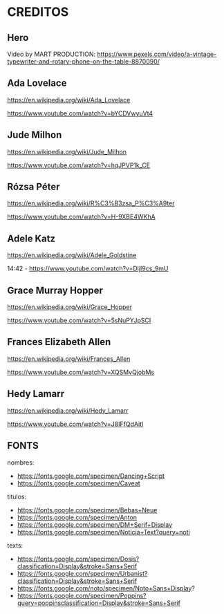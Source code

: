 # CREDITOS

## Hero

Video by MART  PRODUCTION: https://www.pexels.com/video/a-vintage-typewriter-and-rotary-phone-on-the-table-8870090/


## Ada Lovelace

https://en.wikipedia.org/wiki/Ada_Lovelace

https://www.youtube.com/watch?v=bYCDVwyuVt4


## Jude Milhon

https://en.wikipedia.org/wiki/Jude_Milhon

https://www.youtube.com/watch?v=hqJPVP1k_CE


## Rózsa Péter

https://en.wikipedia.org/wiki/R%C3%B3zsa_P%C3%A9ter

https://www.youtube.com/watch?v=H-9XBE4WKhA


## Adele Katz

https://en.wikipedia.org/wiki/Adele_Goldstine

14:42 - https://www.youtube.com/watch?v=DljI9cs_9mU


## Grace Murray Hopper

https://en.wikipedia.org/wiki/Grace_Hopper

https://www.youtube.com/watch?v=5sNuPYJpSCI


## Frances Elizabeth Allen

https://en.wikipedia.org/wiki/Frances_Allen

https://www.youtube.com/watch?v=XQSMvQjobMs


## Hedy Lamarr

https://en.wikipedia.org/wiki/Hedy_Lamarr

https://www.youtube.com/watch?v=J8IFfQdAitI




## FONTS

nombres: 

* https://fonts.google.com/specimen/Dancing+Script
* https://fonts.google.com/specimen/Caveat

titulos: 

* https://fonts.google.com/specimen/Bebas+Neue
* https://fonts.google.com/specimen/Anton
* https://fonts.google.com/specimen/DM+Serif+Display
* https://fonts.google.com/specimen/Noticia+Text?query=noti

texts:

* https://fonts.google.com/specimen/Dosis?classification=Display&stroke=Sans+Serif
* https://fonts.google.com/specimen/Urbanist?classification=Display&stroke=Sans+Serif
* https://fonts.google.com/noto/specimen/Noto+Sans+Display?
* https://fonts.google.com/specimen/Poppins?query=poppinsclassification=Display&stroke=Sans+Serif
